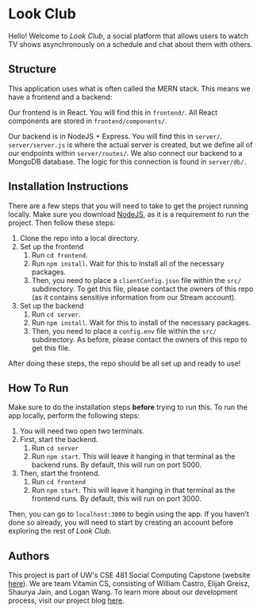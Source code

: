 # Look Club
Hello! Welcome to *Look Club*, a social platform that allows users to watch TV shows asynchronously on a schedule and chat about them with others.

## Structure
This application uses what is often called the MERN stack. This means we have a frontend and a backend:

Our frontend is in React. You will find this in `frontend/`. All React components are stored in `frontend/components/`.

Our backend is in NodeJS + Express. You will find this in `server/`. `server/server.js` is where the actual server is created, but we define all of our endpoints within `server/routes/`. We also connect our backend to a MongoDB database. The logic for this connection is found in `server/db/`.

## Installation Instructions
There are a few steps that you will need to take to get the project running locally. Make sure you download [NodeJS](https://nodejs.org/), as it is a requirement to run the project. Then follow these steps:

1. Clone the repo into a local directory.
2. Set up the frontend
    1. Run `cd frontend`.
    2. Run `npm install`. Wait for this to install all of the necessary packages.
    3. Then, you need to place a `clientConfig.json` file within the `src/` subdirectory. To get this file, please contact the owners of this repo (as it contains sensitive information from our Stream account).
3. Set up the backend
    1. Run `cd server`.
    2. Run `npm install`. Wait for this to install of the necessary packages.
    3. Then, you need to place a `config.env` file within the `src/` subdirectory. As before, please contact the owners of this repo to get this file.

After doing these steps, the repo should be all set up and ready to use!

## How To Run
Make sure to do the installation steps **before** trying to run this. To run the app locally, perform the following steps:
1. You will need two open two terminals.
2. First, start the backend.
    1. Run `cd server`
    2. Run `npm start`. This will leave it hanging in that terminal as the backend runs. By default, this will run on port 5000.
3. Then, start the frontend.
    1. Run `cd frontend`
    2. Run `npm start`. This will leave it hanging in that terminal as the frontend runs. By default, this will run on port 3000.

Then, you can go to `localhost:3000` to begin using the app. If you haven't done so already, you will need to start by creating an account before exploring the rest of *Look Club*.

## Authors
This project is part of UW's CSE 481 Social Computing Capstone (website [here](https://social.cs.washington.edu/cse481social/)). We are team Vitamin CS, consisting of William Castro, Elijah Greisz, Shaurya Jain, and Logan Wang. To learn more about our development process, visit our project blog [here](https://uwsocialcomputing.github.io/Vitamin-CS/).
